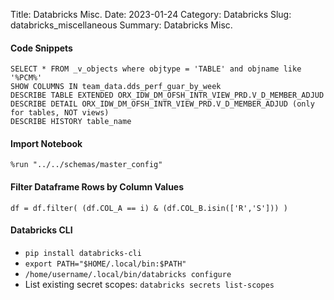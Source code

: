 Title: Databricks Misc.
Date: 2023-01-24
Category: Databricks
Slug: databricks_miscellaneous
Summary: Databricks Misc.


#### Code Snippets
```
SELECT * FROM _v_objects where objtype = 'TABLE' and objname like '%PCM%'
SHOW COLUMNS IN team_data.dds_perf_guar_by_week
DESCRIBE TABLE EXTENDED ORX_IDW_DM_OFSH_INTR_VIEW_PRD.V_D_MEMBER_ADJUD
DESCRIBE DETAIL ORX_IDW_DM_OFSH_INTR_VIEW_PRD.V_D_MEMBER_ADJUD (only for tables, NOT views)
DESCRIBE HISTORY table_name
```

#### Import Notebook
```
%run "../../schemas/master_config"
```

#### Filter Dataframe Rows by Column Values
```
df = df.filter( (df.COL_A == i) & (df.COL_B.isin(['R','S'])) )
```

#### Databricks CLI

* `pip install databricks-cli`
* `export PATH="$HOME/.local/bin:$PATH"`
* `/home/username/.local/bin/databricks configure`
* List existing secret scopes: `databricks secrets list-scopes`


